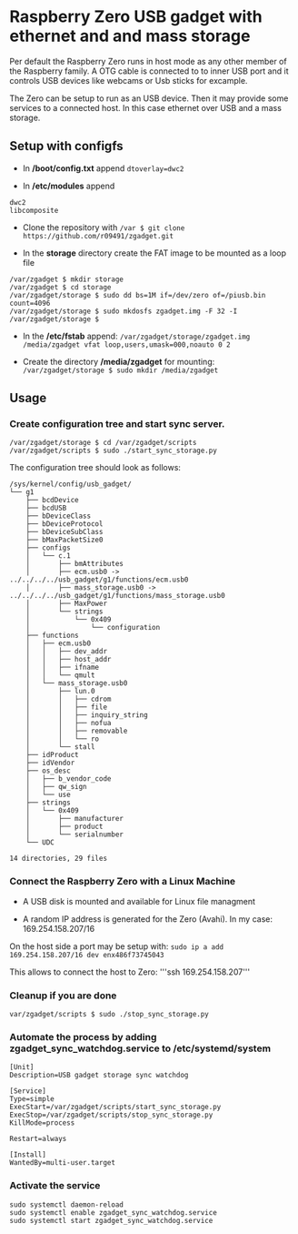 # Raspberry Zero USB gadget with ethernet and and mass storage

Per default the Raspberry Zero runs in host mode as any other member
of the Raspberry family.  A OTG cable is connected to to inner USB
port and it controls USB devices like webcams or Usb sticks for
excample.

The Zero can be setup to run as an USB device. Then it may provide some
services to a connected host. In this case ethernet over USB and a mass
storage.

## Setup with **configfs**

* In **/boot/config.txt** append
```dtoverlay=dwc2```

* In **/etc/modules** append
```
dwc2
libcomposite
```

* Clone the repository with
```/var $ git clone https://github.com/r09491/zgadget.git```

* In the **storage** directory create the FAT image to be mounted as a loop file
```
/var/zgadget $ mkdir storage
/var/zgadget $ cd storage
/var/zgadget/storage $ sudo dd bs=1M if=/dev/zero of=/piusb.bin count=4096
/var/zgadget/storage $ sudo mkdosfs zgadget.img -F 32 -I
/var/zgadget/storage $
```

* In the **/etc/fstab** append:
```/var/zgadget/storage/zgadget.img /media/zgadget vfat loop,users,umask=000,noauto 0 2```

* Create the directory **/media/zgadget** for mounting:
```/var/zgadget/storage $ sudo mkdir /media/zgadget```

## Usage

### Create configuration tree and start sync server.
```
/var/zgadget/storage $ cd /var/zgadget/scripts
/var/zgadget/scripts $ sudo ./start_sync_storage.py
```

The configuration tree should look as follows:
```
/sys/kernel/config/usb_gadget/
└── g1
    ├── bcdDevice
    ├── bcdUSB
    ├── bDeviceClass
    ├── bDeviceProtocol
    ├── bDeviceSubClass
    ├── bMaxPacketSize0
    ├── configs
    │   └── c.1
    │       ├── bmAttributes
    │       ├── ecm.usb0 -> ../../../../usb_gadget/g1/functions/ecm.usb0
    │       ├── mass_storage.usb0 -> ../../../../usb_gadget/g1/functions/mass_storage.usb0
    │       ├── MaxPower
    │       └── strings
    │           └── 0x409
    │               └── configuration
    ├── functions
    │   ├── ecm.usb0
    │   │   ├── dev_addr
    │   │   ├── host_addr
    │   │   ├── ifname
    │   │   └── qmult
    │   └── mass_storage.usb0
    │       ├── lun.0
    │       │   ├── cdrom
    │       │   ├── file
    │       │   ├── inquiry_string
    │       │   ├── nofua
    │       │   ├── removable
    │       │   └── ro
    │       └── stall
    ├── idProduct
    ├── idVendor
    ├── os_desc
    │   ├── b_vendor_code
    │   ├── qw_sign
    │   └── use
    ├── strings
    │   └── 0x409
    │       ├── manufacturer
    │       ├── product
    │       └── serialnumber
    └── UDC

14 directories, 29 files
```

### Connect the Raspberry Zero with a Linux Machine
  
  * A USB disk is mounted and available for Linux file managment
  
  * A random IP address is generated for the Zero (Avahi). In my case: 169.254.158.207/16

  On the host side a port may be setup with:
  ```sudo ip a add 169.254.158.207/16 dev enx486f73745043```

  This allows to connect the host to Zero:
  '''ssh 169.254.158.207'''

### Cleanup if you are done
```var/zgadget/scripts $ sudo ./stop_sync_storage.py```

### Automate the process by adding **zgadget_sync_watchdog.service** to **/etc/systemd/system**
  ```
  [Unit]
  Description=USB gadget storage sync watchdog

  [Service]
  Type=simple
  ExecStart=/var/zgadget/scripts/start_sync_storage.py
  ExecStop=/var/zgadget/scripts/stop_sync_storage.py
  KillMode=process

  Restart=always

  [Install]
  WantedBy=multi-user.target
  ```

### Activate the service
```
sudo systemctl daemon-reload
sudo systemctl enable zgadget_sync_watchdog.service
sudo systemctl start zgadget_sync_watchdog.service
```


